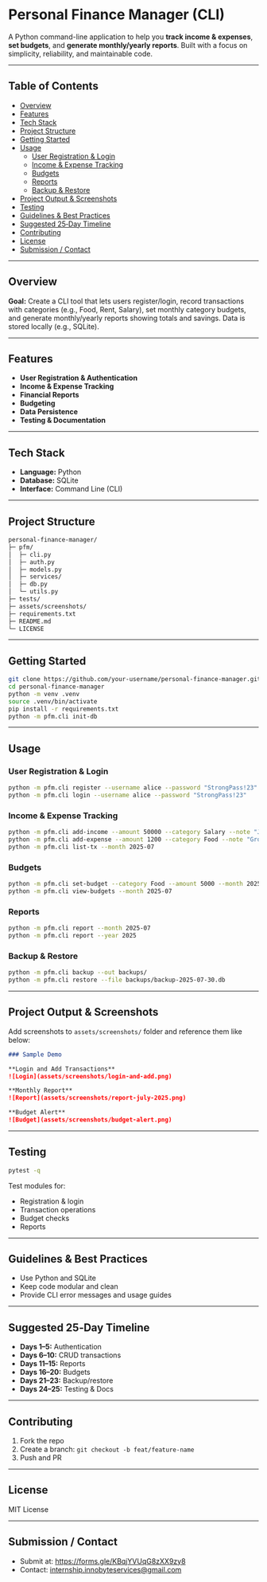 
# Personal Finance Manager (CLI)

A Python command-line application to help you **track income & expenses**, **set budgets**, and **generate monthly/yearly reports**. Built with a focus on simplicity, reliability, and maintainable code.

---

## Table of Contents

- [Overview](#overview)  
- [Features](#features)  
- [Tech Stack](#tech-stack)  
- [Project Structure](#project-structure)  
- [Getting Started](#getting-started)  
- [Usage](#usage)  
  - [User Registration & Login](#user-registration--login)  
  - [Income & Expense Tracking](#income--expense-tracking)  
  - [Budgets](#budgets)  
  - [Reports](#reports)  
  - [Backup & Restore](#backup--restore)  
- [Project Output & Screenshots](#project-output--screenshots)  
- [Testing](#testing)  
- [Guidelines & Best Practices](#guidelines--best-practices)  
- [Suggested 25‑Day Timeline](#suggested-25-day-timeline)  
- [Contributing](#contributing)  
- [License](#license)  
- [Submission / Contact](#submission--contact)

---

## Overview

**Goal:** Create a CLI tool that lets users register/login, record transactions with categories (e.g., Food, Rent, Salary), set monthly category budgets, and generate monthly/yearly reports showing totals and savings. Data is stored locally (e.g., SQLite).

---

## Features

- **User Registration & Authentication**
- **Income & Expense Tracking**
- **Financial Reports**
- **Budgeting**
- **Data Persistence**
- **Testing & Documentation**

---

## Tech Stack

- **Language:** Python  
- **Database:** SQLite  
- **Interface:** Command Line (CLI)

---

## Project Structure

```txt
personal-finance-manager/
├─ pfm/
│  ├─ cli.py
│  ├─ auth.py
│  ├─ models.py
│  ├─ services/
│  ├─ db.py
│  └─ utils.py
├─ tests/
├─ assets/screenshots/
├─ requirements.txt
├─ README.md
└─ LICENSE
```

---

## Getting Started

```bash
git clone https://github.com/your-username/personal-finance-manager.git
cd personal-finance-manager
python -m venv .venv
source .venv/bin/activate
pip install -r requirements.txt
python -m pfm.cli init-db
```

---

## Usage

### User Registration & Login

```bash
python -m pfm.cli register --username alice --password "StrongPass!23"
python -m pfm.cli login --username alice --password "StrongPass!23"
```

### Income & Expense Tracking

```bash
python -m pfm.cli add-income --amount 50000 --category Salary --note "July salary" --date 2025-07-01
python -m pfm.cli add-expense --amount 1200 --category Food --note "Groceries" --date 2025-07-02
python -m pfm.cli list-tx --month 2025-07
```

### Budgets

```bash
python -m pfm.cli set-budget --category Food --amount 5000 --month 2025-07
python -m pfm.cli view-budgets --month 2025-07
```

### Reports

```bash
python -m pfm.cli report --month 2025-07
python -m pfm.cli report --year 2025
```

### Backup & Restore

```bash
python -m pfm.cli backup --out backups/
python -m pfm.cli restore --file backups/backup-2025-07-30.db
```

---

## Project Output & Screenshots

Add screenshots to `assets/screenshots/` folder and reference them like below:

```md
### Sample Demo

**Login and Add Transactions**
![Login](assets/screenshots/login-and-add.png)

**Monthly Report**
![Report](assets/screenshots/report-july-2025.png)

**Budget Alert**
![Budget](assets/screenshots/budget-alert.png)
```

---

## Testing

```bash
pytest -q
```

Test modules for:
- Registration & login  
- Transaction operations  
- Budget checks  
- Reports

---

## Guidelines & Best Practices

- Use Python and SQLite  
- Keep code modular and clean  
- Provide CLI error messages and usage guides

---

## Suggested 25‑Day Timeline

- **Days 1–5:** Authentication  
- **Days 6–10:** CRUD transactions  
- **Days 11–15:** Reports  
- **Days 16–20:** Budgets  
- **Days 21–23:** Backup/restore  
- **Days 24–25:** Testing & Docs

---

## Contributing

1. Fork the repo  
2. Create a branch: `git checkout -b feat/feature-name`  
3. Push and PR

---

## License

MIT License

---

## Submission / Contact

- Submit at: https://forms.gle/KBqjYVUqG8zXX9zy8  
- Contact: internship.innobyteservices@gmail.com
